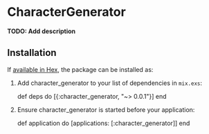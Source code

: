 # CharacterGenerator

**TODO: Add description**

## Installation

If [available in Hex](https://hex.pm/docs/publish), the package can be installed as:

  1. Add character_generator to your list of dependencies in `mix.exs`:

        def deps do
          [{:character_generator, "~> 0.0.1"}]
        end

  2. Ensure character_generator is started before your application:

        def application do
          [applications: [:character_generator]]
        end
